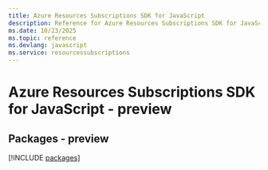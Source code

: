 ```yaml
---
title: Azure Resources Subscriptions SDK for JavaScript
description: Reference for Azure Resources Subscriptions SDK for JavaScript
ms.date: 10/23/2025
ms.topic: reference
ms.devlang: javascript
ms.service: resourcessubscriptions
---
```

# Azure Resources Subscriptions SDK for JavaScript - preview
## Packages - preview
[!INCLUDE [packages](resources-subscriptions-index.md)]